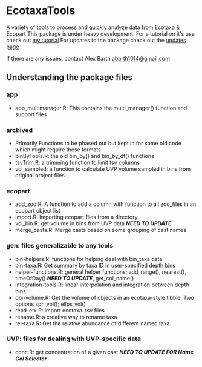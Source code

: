 # EcotaxaTools
A variety of tools to process and quickly analyze data from Ecotaxa & Ecopart
This package is under heavy development. For a tutorial on it's use check out [my tutorial](https://thealexbarth.github.io/Ecotaxa_Tools_Tutorial/)
For updates to the package check out the [updates page](https://thealexbarth.github.io/Ecotaxa_Tools_Tutorial/info_updates-page.html)

If there are any issues, contact Alex Barth abarth1014@gmail.com

## Understanding the package files

### app
 - app_multimanager.R: This contains the multi_manager() function and support files

### archived
 - Primarily Functions to be phased out but kept in for some old code which might require these formats
 - binByTools.R: the old bin_by() and bin_by_df() functions
 - tsvTrim.R: a trimming function to limit tsv columns
 - vol_sampled: a function to calculate UVP volume sampled in bins from original project files

### ecopart
 - add_zoo.R: A function to add a column with function to all zoo_files in an ecopart object list
 - import.R: Importing ecopart files from a directory
 - vol_bin.R: get volume in bins from UVP data ***NEED TO UPDATE***
 - merge_casts.R: Merge casts based on some grouping of cast names

### gen: files generalizable to any tools
 - bin-helpers.R: functions for helping deal with bin_taxa data
 - bin-taxa.R: Get summary by taxa ID in user-specified depth bins
 - helper-functions.R: general helper functions; add_range(), nearest(), timeOfDay() ***NEED TO UPDATE***, get_col_name()
 - integration-tools.R: linear interpolation and integration between depth bins
 - obj-volume.R: Get the volume of objects in an ecotaxa-style tibble. Two options sph_vol(); ellps_vol()
 - read-etx.R: import ecotaxa .tsv files
 - rename.R: a creative way to rename taxa
 - rel-taxa.R: Get the relative abundance of different named taxa

### UVP: files for dealing with UVP-specific data
 - conc.R: get concentration of a given cast ***NEED TO UPDATE FOR Name Col Selector***
